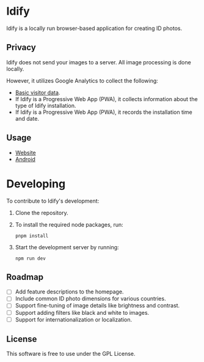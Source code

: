 # Idify

Idify is a locally run browser-based application for creating ID photos.

## Privacy

Idify does not send your images to a server. All image processing is done locally.

However, it utilizes Google Analytics to collect the following:

- [Basic visitor data](https://support.google.com/analytics/answer/6004245).
- If Idify is a Progressive Web App (PWA), it collects information about the type of Idify installation.
- If Idify is a Progressive Web App (PWA), it records the installation time and date.

## Usage

- [Website](https://idify.netlify.app/)
- [Android](https://github.com/zhbhun/idify/releases)

# Developing

To contribute to Idify's development:

1. Clone the repository.
2. To install the required node packages, run:

   ```shell
   pnpm install
   ```

3. Start the development server by running:

   ```shell
   npm run dev
   ```

## Roadmap
 
- [ ] Add feature descriptions to the homepage.
- [ ] Include common ID photo dimensions for various countries.
- [ ] Support fine-tuning of image details like brightness and contrast.
- [ ] Support adding filters like black and white to images.
- [ ] Support for internationalization or localization.

## License

This software is free to use under the GPL License.
